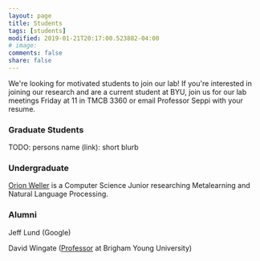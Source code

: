 ```yaml
---
layout: page
title: Students
tags: [students]
modified: 2019-01-21T20:17:00.523882-04:00
# image:
comments: false
share: false
---
```

We're looking for motivated students to join our lab! If you're interested in joining our research and are a current student at BYU, join us for our lab meetings Friday at 11 in TMCB 3360 or email Professor Seppi with your resume.

### Graduate Students
TODO: persons name (link): short blurb

### Undergraduate
[Orion Weller](http://orionweller.github.io) is a Computer Science Junior researching Metalearning and Natural Language Processing.

### Alumni
Jeff Lund (Google)

David Wingate ([Professor](https://cs.byu.edu/faculty/dw87) at Brigham Young University)